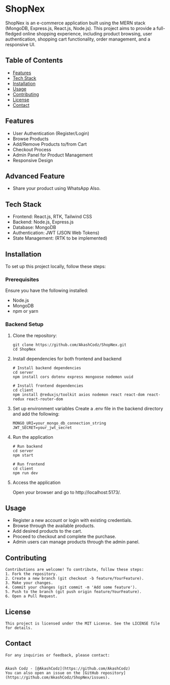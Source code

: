 # ShopNex

ShopNex is an e-commerce application built using the MERN stack (MongoDB, Express.js, React.js, Node.js). This project aims to provide a full-fledged online shopping experience, including product browsing, user authentication, shopping cart functionality, order management, and a responsive UI.

## Table of Contents

- [Features](#features)
- [Tech Stack](#tech_stack)
- [Installation](#installation)
- [Usage](#usage)
- [Contributing](#contributing)
- [License](#license)
- [Contact](#contact)

## Features

- User Authentication (Register/Login)
- Browse Products
- Add/Remove Products to/from Cart
- Checkout Process
- Admin Panel for Product Management
- Responsive Design

## Advanced Feature

- Share your product using WhatsApp Also.

## Tech Stack

- Frontend: React.js, RTK, Tailwind CSS
- Backend: Node.js, Express.js
- Database: MongoDB
- Authentication: JWT (JSON Web Tokens)
- State Management: (RTK to be implemented)

## Installation

To set up this project locally, follow these steps:

### Prerequisites

Ensure you have the following installed:

- Node.js
- MongoDB
- npm or yarn

### Backend Setup

1. Clone the repository:
   ```
   git clone https://github.com/AkashCodz/ShopNex.git
   cd ShopNex
   ```

2. Install dependencies for both frontend and backend
    ```
    # Install backend dependencies
    cd server
    npm install cors dotenv express mongoose nodemon uuid

    # Install frontend dependencies
    cd client
    npm install @reduxjs/toolkit axios nodemon react react-dom react-redux react-router-dom
    ```

3. Set up environment variables
    Create a .env file in the backend directory and add the following:

    ```
    MONGO_URI=your_mongo_db_connection_string
    JWT_SECRET=your_jwt_secret
    ```

4. Run the application

    ```
    # Run backend
    cd server
    npm start

    # Run frontend
    cd client
    npm run dev
    ```

5. Access the application

    Open your browser and go to http://localhost:5173/.

## Usage
- Register a new account or login with existing credentials.
- Browse through the available products.
- Add desired products to the cart.
- Proceed to checkout and complete the purchase.
- Admin users can manage products through the admin panel.

## Contributing

    Contributions are welcome! To contribute, follow these steps:
    1. Fork the repository.
    2. Create a new branch (git checkout -b feature/YourFeature).
    3. Make your changes.
    4. Commit your changes (git commit -m 'Add some feature').
    5. Push to the branch (git push origin feature/YourFeature).
    6. Open a Pull Request.

## License
    This project is licensed under the MIT License. See the LICENSE file for details.

## Contact
    For any inquiries or feedback, please contact:

    
    Akash Codz - [@AkashCodz](https://github.com/AkashCodz)
    You can also open an issue on the [GitHub repository](https://github.com/AkashCodz/ShopNex/issues).